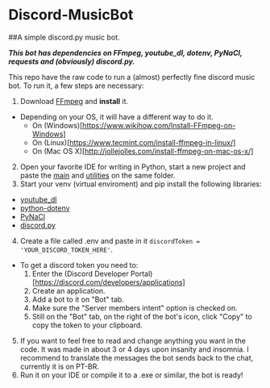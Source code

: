# Discord-MusicBot
##A simple discord.py music bot.

***This bot has dependencies on FFmpeg, youtube_dl, dotenv, PyNaCl, requests and (obviously) discord.py.***

This repo have the raw code to run a (almost) perfectly fine discord music bot. To run it, a few steps are necessary:

1. Download [FFmpeg](https://ffmpeg.org/download.html) and __install__ it.
  - Depending on your OS, it will have a different way to do it. 
    - On (Windows)[https://www.wikihow.com/Install-FFmpeg-on-Windows]
    - On (Linux)[https://www.tecmint.com/install-ffmpeg-in-linux/]
    - On (Mac OS X)[http://jollejolles.com/install-ffmpeg-on-mac-os-x/]
2. Open your favorite IDE for writing in Python, start a new project and paste the [main](Discord-MusicBot/main.py) and [utilities](Discord-MusicBot/utilities.py) on the same folder.
3. Start your venv (virtual enviroment) and pip install the following libraries:
  - [youtube_dl](https://pypi.org/project/youtube_dl/)
  - [python-dotenv](https://pypi.org/project/python-dotenv/)
  - [PyNaCl](https://pypi.org/project/PyNaCl/)
  - [discord.py](https://pypi.org/project/discord.py/)
4. Create a file called .env and paste in it `discordToken = 'YOUR_DISCORD_TOKEN_HERE'`.
  - To get a discord token you need to:
    1. Enter the (Discord Developer Portal)[https://discord.com/developers/applications]
    2. Create an application.
    3. Add a bot to it on "Bot" tab.
    4. Make sure the "Server members intent" option is checked on.
    5. Still on the "Bot" tab, on the right of the bot's icon, click "Copy" to copy the token to your clipboard.
5. If you want to feel free to read and change anything you want in the code. It was made in about 3 or 4 days upon insanity and insomnia. I recommend to translate the messages the bot sends back to the chat, currently it is on PT-BR.
6. Run it on your IDE or compile it to a .exe or similar, the bot is ready!
